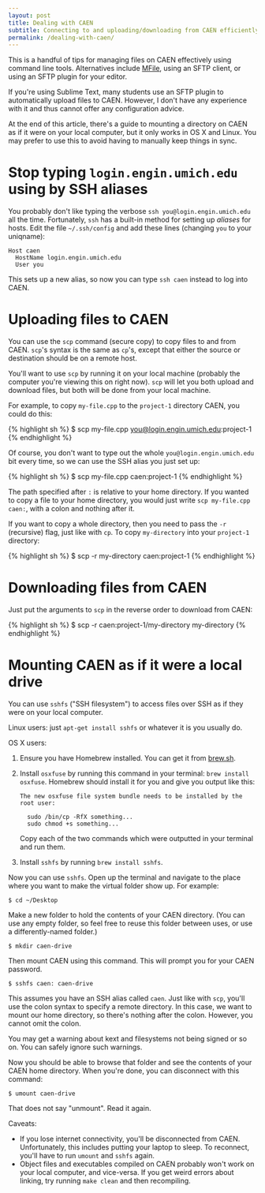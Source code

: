 ```yaml
---
layout: post
title: Dealing with CAEN
subtitle: Connecting to and uploading/downloading from CAEN efficiently.
permalink: /dealing-with-caen/
---
```

This is a handful of tips for managing files on CAEN effectively using command
line tools. Alternatives include [MFile][mfile], using an SFTP
client, or using an SFTP plugin for your editor.

  [mfile]: http://mfile.umich.edu

If you're using Sublime Text, many students use an SFTP plugin to automatically
upload files to CAEN. However, I don't have any experience with it and thus
cannot offer any configuration advice.

At the end of this article, there's a guide to mounting a directory on CAEN as
if it were on your local computer, but it only works in OS X and Linux. You may
prefer to use this to avoid having to manually keep things in sync.

# Stop typing `login.engin.umich.edu` using by SSH aliases

You probably don't like typing the verbose `ssh you@login.engin.umich.edu` all
the time. Fortunately, `ssh` has a built-in method for setting up *aliases* for
hosts. Edit the file `~/.ssh/config` and add these lines (changing `you` to
your uniqname):

    Host caen
      HostName login.engin.umich.edu
      User you

This sets up a new alias, so now you can type `ssh caen` instead to log into
CAEN.

# Uploading files to CAEN

You can use the `scp` command (secure copy) to copy files to and from CAEN.
`scp`'s syntax is the same as `cp`'s, except that either the source or
destination should be on a remote host.

<aside class="aside-warning"><p>

You'll want to use <code>scp</code> by running it on your local machine
(probably the computer you're viewing this on right now). <code>scp</code> will
let you both upload and download files, but both will be done from your local
machine.

</p></aside>

For example, to copy `my-file.cpp` to the `project-1` directory CAEN, you could
do this:

{% highlight sh %}
$ scp my-file.cpp you@login.engin.umich.edu:project-1
{% endhighlight %}

Of course, you don't want to type out the whole `you@login.engin.umich.edu` bit
every time, so we can use the SSH alias you just set up:

{% highlight sh %}
$ scp my-file.cpp caen:project-1
{% endhighlight %}

<aside class="aside-tip"><p>

The path specified after <code>:</code> is relative to your home directory. If
you wanted to copy a file to your home directory, you would just write <code>scp
my-file.cpp caen:</code>, with a colon and nothing after it.

</p></aside>

If you want to copy a whole directory, then you need to pass the `-r`
(recursive) flag, just like with `cp`. To copy `my-directory` into your
`project-1` directory:

{% highlight sh %}
$ scp -r my-directory caen:project-1
{% endhighlight %}

# Downloading files from CAEN

Just put the arguments to `scp` in the reverse order to download from CAEN:

{% highlight sh %}
$ scp -r caen:project-1/my-directory my-directory
{% endhighlight %}

# Mounting CAEN as if it were a local drive

You can use `sshfs` ("SSH filesystem") to access files over SSH
as if they were on your local computer.

Linux users: just `apt-get install sshfs` or whatever it is you usually do.

OS X users:

 1. Ensure you have Homebrew installed. You can get it from
    [brew.sh](http://brew.sh).

 2. Install `osxfuse` by running this command in your terminal: `brew install
    osxfuse`.  Homebrew should install it for you and give you output like
this:

        The new osxfuse file system bundle needs to be installed by the root user:

          sudo /bin/cp -RfX something...
          sudo chmod +s something...

    Copy each of the two commands which were outputted in your terminal and run
them.
 3. Install `sshfs` by running `brew install sshfs`.

Now you can use `sshfs`. Open up the terminal and navigate to the place where
you want to make the virtual folder show up. For example:

    $ cd ~/Desktop

Make a new folder to hold the contents of your CAEN directory. (You can use any
empty folder, so feel free to reuse this folder between uses, or use a
differently-named folder.)

    $ mkdir caen-drive

Then mount CAEN using this command. This will prompt you for your CAEN password.

    $ sshfs caen: caen-drive

<aside class="aside-warning"><p>

This assumes you have an SSH alias called <code>caen</code>. Just like with
<code>scp</code>, you'll use the colon syntax to specify a remote directory. In
this case, we want to mount our home directory, so there's nothing after the
colon. However, you cannot omit the colon.

</p></aside>

<aside class="aside-warning"><p>

You may get a warning about kext and filesystems not being signed or so on. You
can safely ignore such warnings.

</p></aside>

Now you should be able to browse that folder and see the contents of your CAEN
home directory. When you're done, you can disconnect with this command:

    $ umount caen-drive

<aside class="aside-warning"><p>

That does not say "unmount". Read it again.

</p></aside>

Caveats:

  * If you lose internet connectivity, you'll be disconnected from CAEN.
    Unfortunately, this includes putting your laptop to sleep. To reconnect,
you'll have to run `umount` and `sshfs` again.
  * Object files and executables compiled on CAEN probably won't work on your
    local computer, and vice-versa. If you get weird errors about linking, try
running `make clean` and then recompiling.
